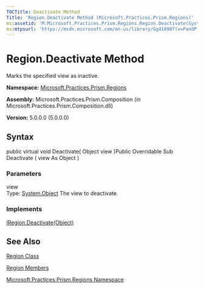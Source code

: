 ```yaml
---
TOCTitle: Deactivate Method
Title: 'Region.Deactivate Method (Microsoft.Practices.Prism.Regions)'
ms:assetid: 'M:Microsoft.Practices.Prism.Regions.Region.Deactivate(System.Object)'
ms:mtpsurl: 'https://msdn.microsoft.com/en-us/library/Gg418987(v=PandP.50)'
---
```



# Region.Deactivate Method

Marks the specified view as inactive.

**Namespace:** [Microsoft.Practices.Prism.Regions](https://msdn.microsoft.com/library/microsoft.practices.prism.regions)
**Assembly:** Microsoft.Practices.Prism.Composition (in Microsoft.Practices.Prism.Composition.dll)

**Version:** 5.0.0.0 (5.0.0.0)

## Syntax

public virtual void Deactivate( Object view )Public Overridable Sub Deactivate ( view As Object )

### Parameters

view  
Type: [System.Object](http://msdn.microsoft.com/en-us/library/e5kfa45b)
The view to deactivate.

### Implements

[IRegion.Deactivate(Object)](https://msdn.microsoft.com/library/microsoft.practices.prism.regions.iregion.deactivate(system.object))

## See Also

[Region Class](https://msdn.microsoft.com/library/microsoft.practices.prism.regions.region)

[Region Members](https://msdn.microsoft.com/allmembers.t:microsoft.practices.prism.regions.region)

[Microsoft.Practices.Prism.Regions Namespace](https://msdn.microsoft.com/library/microsoft.practices.prism.regions)
